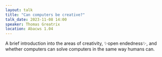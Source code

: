 ```yaml
---
layout: talk
title: "Can computers be creative?"
talk_date: 2023-11-08 14:00
speaker: Thomas Greatrix
location: Abacws 1.04
---
```

A brief introduction into the areas of creativity, ✨open endedness✨, and whether computers can solve computers in the same way humans can.
